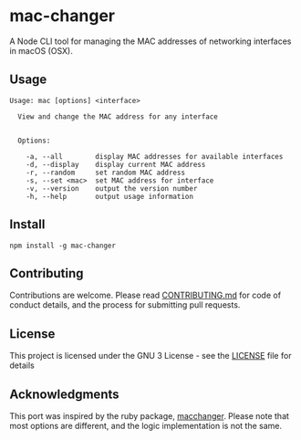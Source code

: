 # mac-changer

A Node CLI tool for managing the MAC addresses of networking interfaces in macOS (OSX).

## Usage

```
Usage: mac [options] <interface>

  View and change the MAC address for any interface


  Options:

    -a, --all        display MAC addresses for available interfaces
    -d, --display    display current MAC address
    -r, --random     set random MAC address
    -s, --set <mac>  set MAC address for interface
    -v, --version    output the version number
    -h, --help       output usage information
```

## Install

```
npm install -g mac-changer
```

## Contributing

Contributions are welcome. Please read [CONTRIBUTING.md](CONTRIBUTING.md) for code of conduct details, and the process for submitting pull requests.


## License

This project is licensed under the GNU 3 License - see the [LICENSE](LICENSE) file for details

## Acknowledgments

This port was inspired by the ruby package, [macchanger](https://github.com/acrogenesis/macchanger). Please note that most options are different, and the logic implementation is not the same.